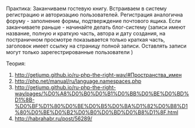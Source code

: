 
Практика:
Заканчиваем гостевую книгу. Встраиваем в систему регистрацию и авторизацию пользователей.
Регистрация аналогична форуму - заполнение формы, подтверждение почтового ящика.
Если заканчиваете раньше - начинайте делать блог-систему (записи имеют название, полную и краткую часть, автора и дату создания, на постраничном просмотре показывается только краткая часть, заголовок имеет ссылку на страницу полной записи. Оставлять записи могут только зарегестрированные пользователи )


Теория:
1) http://getjump.github.io/ru-php-the-right-way/#Пространства_имен
2) http://php.net/manual/ru/language.namespaces.php
3) http://getjump.github.io/ru-php-the-right-way/pages/%D0%A8%D0%B0%D0%B1%D0%BB%D0%BE%D0%BD%D1%8B-%D0%BF%D1%80%D0%BE%D0%B5%D0%BA%D1%82%D0%B8%D1%80%D0%BE%D0%B2%D0%B0%D0%BD%D0%B8%D1%8F.html
4) http://habrahabr.ru/post/56289/
